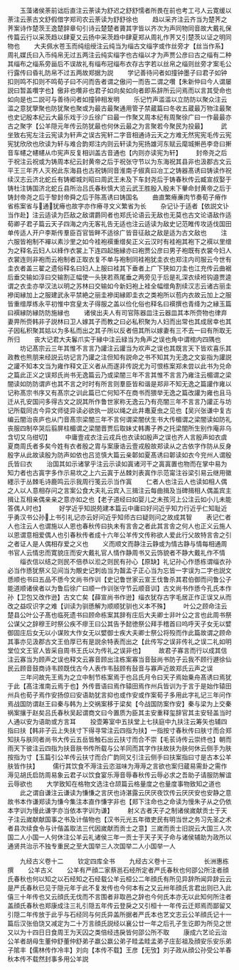 <!-- { "loadSidebar": true } -->
　　玉藻诸侯荼前诎后直注云荼读为舒迟之舒舒懦者所畏在前也考工弓人云寛缓以荼注云荼古文舒假借字郑司农云荼读为舒舒徐也
　　趋以采齐注云齐当为楚荠之荠案诗作楚茨王逸楚辞章句引诗云楚楚者薋其字皆以齐次为声同物同音故大戴礼保传篇云行以采茨趋以肆夏又云扬中采茨趋中肆夏郑从周礼作荠又引楚茨以证之明同物也
　　大夫佩水苍玉而纯组绶注云纯当为缁古文缁字或作丝旁才【丝当作系】周礼媒氏曰入币纯帛无过五两注云纯实缁字也古缁以才为声贾公彦曰古之缁有二种其缁布之缁系旁甾后不误故礼有缁布冠缁布衣存古字若以丝帛之缁则丝旁才案毛公行露传曰昏礼防帛不过五两故郑据为説
　　学记善待问者如撞钟墨子曰君子如钟扣则鸣不扣则不鸣荀子曰不问而告者谓之傲问一而告二谓之囋【朱新仲曰今人谓屡説曰暂盖囋字也】傲非也囋非也君子如向矣如向者即系辞所云问焉而以言其受命也如向是也二説可与善待问者如撞钟相发明
　　乐记竹声滥滥以立防防以聚众注云滥之意犹擥聚也防犹聚也聚或为最古最聚通用管子禁蔵篇曰冬收五蔵最万物注最聚也史记殷本纪云大最乐戏于沙丘徐广曰最一作聚又周本纪有周聚徐广曰一作最最亦古之聚字【公羊隠元年传云防犹最也何休云最之为言聚若今聚民为投最】
　　武坐致右宪左注云宪读为轩声之误古宪轩二字音相通诗云天之方难无然宪宪毛传云宪宪犹欣欣也欣读为轩与难合韵郑注内则云轩读为宪扬雄河东赋云麾城搟邑李竒曰搟音车幰之幰幰从巾宪声反复相训盖古音通也【内则亦读宪为轩】
　　封帝尧之后于祝注云祝或为铸周本纪云封黄帝之后于祝张守节以为东海祝其县非也汲郡古文云平王三年齐人灭祝此东海县也古祝铸同音淮南子俶真曰冶工之铸器髙诱曰铸读作祝续汉志云济北蛇丘有铸郷城刘昭曰周武王未及下车封尧后于铸春秋传云臧宣叔娶于铸杜注铸国济北蛇丘县所治吕氏春秋慎大览云武王胜殷入殷未下轝命封黄帝之后于铸封帝尧之后于黎封帝舜之后于陈髙诱曰铸国名
　　曲直繁瘠亷肉节奏荀子瘠作省栋案省与通犹瘠也故字亦作瘠寻文义繁省为长
　　杂记讣于适者【依説文讣当作赴】注云适读为匹敌之敌谓爵同者也郑氏论语云无敌也无莫也古文论语敌作适荀卿子君子篇云天子四海之内无客礼告无适也注云适读为敌史记范睢传攻适伐国田单传适人开户李斯传羣臣百官皆畔不适徐广皆音征敌之敌是适为古文敌也
　　注六服皆袍制不襌以素沙里之如今袿袍襈重缯矣正义云汉时有袿袍其袍下之襈以里缯为之释名云妇人以綘作衣裳上下连四起施縁亦曰袍贾公彦曰男子袍既有衣裳今妇人衣裳连则非袍而云袍制者正取衣复不单与袍制同袿袍犹圭衣也郑注内司服云今世有圭衣者盖三翟之遗俗释名曰妇人上服曰袿其下垂者上广下狭如刀圭也江充传云曲裾后垂交输如淳曰交输割正幅使一头狭若燕尾垂之两旁见于后是礼深衣续袵钩邉贾逵谓之衣圭亦举汉法以明之苏林曰交输如今新妇袍上袿全幅缯角割续汉志云诸古丽圭襂闺縁加上之服建武永平禁絶之丽圭襂闺縁即圭衣之类袍所以苞内衣故云加上之服皆重缯厚练永平初惟中宫皇太子得服之盖以俭化俗也释名曰襈撰也青绛为之縁玉篇曰襈縁防縁防防施縁也
　　诸侯出夫人有司官陈器皿注云器皿其本所赍物也律弃妻畀所赍韩非子説林曰卫人嫁其子而教之曰必私积聚为人妇而出常也其成居幸也其子因私积聚其姑以为多私而出之其子所以反者倍其所以嫁妻有三不去一曰有所取无所归
　　丧大记君大夫鬊爪实于縁中注云緑当为角声之误也角中谓棺内四隅也
　　坊记髙宗云三年其惟不言言乃讙注云讙当为欢声之误也其既言天下皆欢喜乐其政教也熊朋来经説云坊记言乃讙之注但知有説命之书不知其为无逸之文妄指为讙説之讙不知本文当为雍作释文正义者从而遂非传説尤为可恨栋案郑未尝以此书为兑命之篇此正义之误郑氏尚书无逸篇云乃或梁闇三年不言其惟不言言乃雍注云楣谓之梁闇读如防防谓庐也其不言之时时有所言则羣臣皆和谐是郑非不知无逸之篇讙作雍以记称髙宗书序又有髙宗之训此篇已亡何知不在商书而猥举无逸之篇改讙为雍也且马迁从孔安国问多得古文之説其所作鲁世家称无逸云乃有亮闇三年不言言乃讙正与坊记所载同古今异文师徒异读必欲执一説以绳之此井鼃夏虫之见也【吴兴张谦中复古编云闇治丧庐也从门音髙宗梁闇三年不言何谓梁闇伏生书大传楣谓之梁闇读如防礼丧服四制卒哭后翦屏柱楣谓之梁闇晋贾后取妹丈韩夀子养之托梁闇所生别作庵非乌含切又乌绀切】
　　中庸壹戎衣注云戎兵也衣读如殷声之误也齐人言殷声如衣虞夏商周氏者多矣今姓有衣者殷之胄与案康诰云壹戎殷故郑读从之古依字作防从反身殷字从此故读殷为防声如依也吕览慎大篇云亲郼如夏髙诱曰郼读如衣今兖州人谓殷氏皆曰衣
　　治国其如示诸掌乎注云示读如寘诸河干之寘寘置也物而在掌中易为知力者也古寘字多作示易坎之上六云寘于丛棘刘表寘作示范甯注谷梁引易云继用徽纆示于丛棘毛诗鹿鸣云示我周行笺云示当作寘
　　仁者人也注云人也读如相人偶之人以人意相存问之言案公食大夫礼云宾入三揖注云每曲揖及当碑揖相人偶盖宾主揖让互相亲偶亲亲之意亦如之也【老子道经曰如婴儿之未孩河上公注云如小儿未能答偶人时也】
　　好学近乎知説苑建本篇云中庸曰好问近乎知力行近乎仁知耻近乎勇汉书公孙上书引礼记亦云好问近乎知师古曰疑则问之故成其智
　　表记仁者人也注云人也谓施以人恩也春秋传曰执未有言舎之者此其言舎之何人也正义云施人以恩谓意相爱偶人也引春秋传者成十六年公羊传文传称欲人爱此行父故特言舎之引之者证人是人偶相存爱之义也
　　义而顺文而静注云静或为情古静与情每相通周书官人云情忠而寛貌庄而安大戴礼官人情作静周书又云饰貌者不静大戴礼作不情
　　缁衣信以结之则民不倍恭以涖之则民有孙心【原缺】礼记孙心作愻栋谓缁衣孙必当作愻犹祭义见间当为覸史记刺齿当为齧孟子正心当为忘皆一字误为二字也説文愻顺也书曰五品不愻今文尚书作训【史记鲁世家云宣王伐鲁杀其君伯御而问鲁公子能道顺诸侯者以为鲁后徐广曰顺一作训张守节云顺音训】古文尚书作愻今孔氏本作孙【卫包又改作逊】古文亡矣【薛宣尚书作逊】缁衣犹存古字毛居正作正误又从而改之益叹识字之难【训读为驯愻解为顺顺犹驯也义本不殊】
　　叶公之顾命注云楚县公叶公子髙也临死遗书曰顾命栋案其辞有庄后大夫卿士非叶公之言也此周书祭公谋父之辞穆王时祭公疾不瘳王曰公其告予懿徳祭公拜手稽首曰呜呼天子女无以嬖御固庄后女无以小谋败大作女无以嬖御士疾大夫卿士祭公将殁而作此篇故谓之顾命其事亦见汲郡古文王伯厚已有是説余特表而出之【此传写之误非传礼之误二礼如明堂位文王官人皆采自周书王氏以为传礼之误非也】
　　故君子寡言而行以成其信注云寡当为顾声之误也释文云寡音顾出注栋案寡当音鼔尚书防子云我不顾行遯徐仙民云顾音鼓商诗韦顾既伐古今人表作韦鼔顾有鼔音与寡声近故郑氏云声之误
　　三年问故先王焉为之立中制节栋案焉于也吕氏月令曰天子焉始乗舟髙诱曰焉犹于此【髙注淮南云焉于也】外传晋语曰焉作辕田焉作州兵皆训为于言于是始作辕田州兵也荀子焉作安扬倞曰安语助犹言抑也或作安或作案荀子多用此字礼记三年问作焉战国防谓赵王曰秦与韩为上交祸案移于梁矣【今战国防案作安】秦与梁为上交秦祸案攘于赵矣吕氏春秋吴起谓商文曰今置质为臣其主安重释玺辞官其主安轻盖当时人通以安为语助或方言耳
　　投壶筹室中五扶堂上七扶庭中九扶注云筹矢也辅四指曰扶【韩非子云上失扶寸下得寻常注云四指为扶】一指按寸春秋传曰肤寸而合郑知扶与肤同者尚书大传云五岳皆触石出云扶寸而合不崇【毛苌诗传云崇终也】朝而雨天下彼注云四指为扶音肤书传所载与公羊同而其字作扶故扶为肤何休云侧手为肤按指为寸【玉篇引公羊传云扶寸而合广韵同又引注云侧手曰扶案指曰寸是古本公羊肤皆作扶】
　　儒行其饮食不溽注云恣滋味为溽溽之言欲也案归蔵易需卦之需作溽见胡氏启防周易象云君子以饮食宴乐溽音辱春秋传云辱必求之吾助子请服防解谊云辱欲也
　　大学致知在格物文选注仓颉篇云格量度之也量度事物致知之道也
　　此之谓自谦注云谦读为慊慊之言厌也诗湛露云厌厌夜饮传云厌厌安也安静之意故书本作谦郑读为慊今集注本直作慊字非也【郑下注命也之命读为慢朱子从之仍依本字训为慢此谦字亦当依本字训为谦】
　　射义古者天子之制诸侯嵗献贡士于天子注云嵗献献国事之书及计偕物也【汉书元光五年徴吏民有明当世之务习先圣之术者县次续食令与计偕盖取法三代因嵗献而贡士之意】三嵗而贡士旧説云大国三人次国二人小国一人何休注公羊云礼诸侯三年一贡士于天子天子命与诸侯辅助为政所以通贤共治示不独专重民之至大国举三人次国举二人小国举一人















　　九经古义卷十二
　　钦定四库全书
　　九经古义卷十三　　　　　长洲惠栋撰
　　公羊古义
　　公羊有严顔二家蔡邕石经所定者严氏春秋也何邵公所注者顔氏春秋也何以知之以石经知之石经载公羊云桓公二年顔氏有所见异辞所闻异辞云云是严氏春秋已见于隠元年于此不复发传也今何本有之又云卅年顔氏言君出则已入此僖三十年传也又云顔氏无伐而不言围者非取邑之辞也今何氏本亦无以此知何所注者盖顔氏春秋也郑康成注三礼引隠五年传云登戾之又引桓十一年传云迁郑焉而鄙留又引隠二年传放于此乎与石经同与何氏异盖所据者严氏本也艺文志云公羊顔氏记十一篇后汉张伯饶又减定为二十万言顔氏説经以襄公廿一年之后孔子生讫即为所见之世又以为十四日日食周王为天囚之类倍经违戾皆何邵公所不取
　　康成六艺论云治公羊者胡母生董仲舒董仲舒弟子嬴公嬴公弟子眭孟眭孟弟子庄彭祖及顔安乐安乐弟子隂丰【儒林传作冷丰】刘向【本传不载】王彦【无攷】刘子政从顔公孙受公羊春秋本传不载然封事多用公羊説
